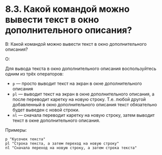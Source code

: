 # 8.3. Какой командой можно вывести текст в окно дополнительного описания?
<!-- [:faq_08_03] -->
В: Какой командой можно вывести текст в окно дополнительного описания?

О:

Для вывода текста в окно дополнительного описания воспользуйтесь одним из трёх операторов:
* `p` — просто выводит текст на экран в окне дополнительного описания
* `pl` — выводит текст на экран в окне дополнительного описания, а после переводит каретку на новую строку. Т.е. любой другой добавленный в окно дополнительного описания текст обязательно будет выведен с новой строки.
* `nl` — сначала переводит каретку на новую строку, затем выводит текст в окне дополнительного описания.

Примеры:
```qsp
p "Кусочек текста"
pl "Строка текста, а затем переход на новую строку"
nl "Сначала переход на новую строку, а затем строка текста"
```
